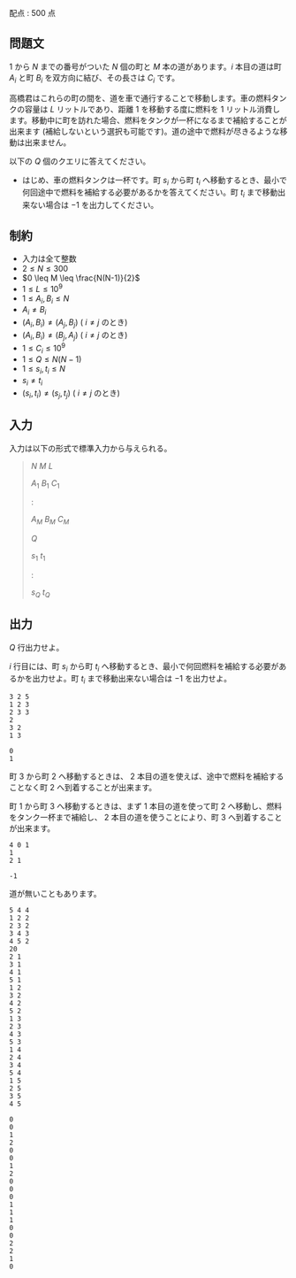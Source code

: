 配点 : $500$ 点

## 問題文

$1$ から $N$ までの番号がついた $N$ 個の町と $M$ 本の道があります。$i$ 本目の道は町 $A_i$ と町 $B_i$ を双方向に結び、その長さは $C_i$ です。

高橋君はこれらの町の間を、道を車で通行することで移動します。車の燃料タンクの容量は $L$ リットルであり、距離 $1$ を移動する度に燃料を $1$ リットル消費します。移動中に町を訪れた場合、燃料をタンクが一杯になるまで補給することが出来ます (補給しないという選択も可能です)。道の途中で燃料が尽きるような移動は出来ません。

以下の $Q$ 個のクエリに答えてください。

- はじめ、車の燃料タンクは一杯です。町 $s_i$ から町 $t_i$ へ移動するとき、最小で何回途中で燃料を補給する必要があるかを答えてください。町 $t_i$ まで移動出来ない場合は $- 1$ を出力してください。

## 制約

- 入力は全て整数
- $2 \leq N \leq 300$
- $0 \leq M \leq \frac{N(N-1)}{2}$
- $1 \leq L \leq 10^9$
- $1 \leq A_i, B_i \leq N$
- $A_i \neq B_i$
- $\left(A_i, B_i\right) \neq \left(A_j, B_j\right)$ ( $i \neq j$ のとき)
- $\left(A_i, B_i\right) \neq \left(B_j, A_j\right)$ ( $i \neq j$ のとき)
- $1 \leq C_i \leq 10^9$
- $1 \leq Q \leq N\left(N-1\right)$
- $1 \leq s_i, t_i \leq N$
- $s_i \neq t_i$
- $\left(s_i, t_i\right) \neq \left(s_j, t_j\right)$ ( $i \neq j$ のとき)

## 入力

入力は以下の形式で標準入力から与えられる。

> $N$ $M$ $L$
> 
> $A_1$ $B_1$ $C_1$
> 
> $:$
> 
> $A_M$ $B_M$ $C_M$
> 
> $Q$
> 
> $s_1$ $t_1$
> 
> $:$
> 
> $s_Q$ $t_Q$

## 出力

$Q$ 行出力せよ。

$i$ 行目には、町 $s_i$ から町 $t_i$ へ移動するとき、最小で何回燃料を補給する必要があるかを出力せよ。町 $t_i$ まで移動出来ない場合は $- 1$ を出力せよ。

```input1
3 2 5
1 2 3
2 3 3
2
3 2
1 3
```

```output1
0
1
```

町 $3$ から町 $2$ へ移動するときは、 $2$ 本目の道を使えば、途中で燃料を補給することなく町 $2$ へ到着することが出来ます。

町 $1$ から町 $3$ へ移動するときは、まず $1$ 本目の道を使って町 $2$ へ移動し、燃料をタンク一杯まで補給し、 $2$ 本目の道を使うことにより、町 $3$ へ到着することが出来ます。

```input2
4 0 1
1
2 1
```

```output2
-1
```

道が無いこともあります。

```input3
5 4 4
1 2 2
2 3 2
3 4 3
4 5 2
20
2 1
3 1
4 1
5 1
1 2
3 2
4 2
5 2
1 3
2 3
4 3
5 3
1 4
2 4
3 4
5 4
1 5
2 5
3 5
4 5
```

```output3
0
0
1
2
0
0
1
2
0
0
0
1
1
1
0
0
2
2
1
0
```